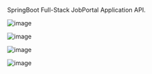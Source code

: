 SpringBoot Full-Stack JobPortal Application API. 

![image](https://github.com/user-attachments/assets/1119f5a6-6347-44f7-ba30-a62da069c24d)

![image](https://github.com/user-attachments/assets/0d05e7a0-faa2-4a53-be73-833f39c0625b)

![image](https://github.com/user-attachments/assets/f97a01ad-a574-4c7a-86c9-b32fa5fcac05)

![image](https://github.com/user-attachments/assets/69764ac2-0c24-439d-b252-a6aef4040c37)

